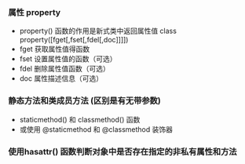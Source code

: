 ### 属性 property

- property() 函数的作用是新式类中返回属性值 class property([fget[,fset[,fdel[,doc]]]])
- fget 获取属性值得函数
- fset 设置属性值的函数（可选）
- fdel 删除属性值函数（可选）
- doc 属性描述信息（可选）

### 静态方法和类成员方法 (区别是有无带参数)

- staticmethod() 和 classmethod() 函数
- 或使用 @staticmethod 和 @classmethod 装饰器

### 使用hasattr() 函数判断对象中是否存在指定的非私有属性和方法